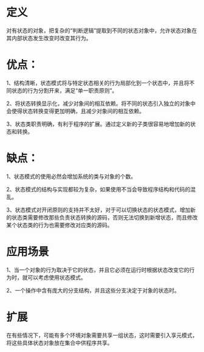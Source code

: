 # 定义
对有状态的对象，把复杂的“判断逻辑”提取到不同的状态对象中，允许状态对象在其内部状态发生改变时改变其行为。

# 优点：
1、结构清晰，状态模式将与特定状态相关的行为局部化到一个状态中，并且将不同状态的行为分割开来，满足“单一职责原则”。<p>
2、将状态转换显示化，减少对象间的相互依赖。将不同的状态引入独立的对象中会使得状态转换变得更加明确，且减少对象间的相互依赖。<p>
3、状态类职责明确，有利于程序的扩展。通过定义新的子类很容易地增加新的状态和转换。<p>

# 缺点：
1、状态模式的使用必然会增加系统的类与对象的个数。<p>
2、状态模式的结构与实现都较为复杂，如果使用不当会导致程序结构和代码的混乱。<p>
3、状态模式对开闭原则的支持并不太好，对于可以切换状态的状态模式，增加新的状态类需要修改那些负责状态转换的源码，否则无法切换到新增状态，而且修改某个状态类的行为也需要修改对应类的源码。<p>

# 应用场景
1、当一个对象的行为取决于它的状态，并且它必须在运行时根据状态改变它的行为时，就可以考虑使用状态模式。<p>
2、一个操作中含有庞大的分支结构，并且这些分支决定于对象的状态时。<p>

# 扩展
在有些情况下，可能有多个环境对象需要共享一组状态，这时需要引入享元模式，将这些具体状态对象放在集合中供程序共享。